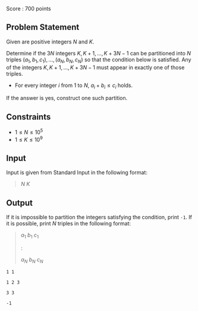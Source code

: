 Score : $700$ points

## Problem Statement

Given are positive integers $N$ and $K$.

Determine if the $3N$ integers $K, K+1, ..., K+3N-1$ can be partitioned into $N$ triples $(a_1,b_1,c_1), ..., (a_N,b_N,c_N)$ so that the condition below is satisfied. Any of the integers $K, K+1, ..., K+3N-1$ must appear in exactly one of those triples.

- For every integer $i$ from $1$ to $N$, $a_i + b_i \leq c_i$ holds.

If the answer is yes, construct one such partition.

## Constraints

- $1 \leq N \leq 10^5$
- $1 \leq K \leq 10^9$

## Input

Input is given from Standard Input in the following format:

> $N$ $K$

## Output

If it is impossible to partition the integers satisfying the condition, print `-1`. If it is possible, print $N$ triples in the following format:

> $a_1$ $b_1$ $c_1$
> 
> $:$
> 
> $a_N$ $b_N$ $c_N$

```input1
1 1
```

```output1
1 2 3
```

```input2
3 3
```

```output2
-1
```